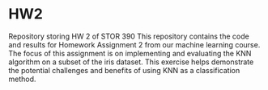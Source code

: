 # HW2
Repository storing HW 2 of STOR 390
This repository contains the code and results for Homework Assignment 2 from our machine learning course. The focus of this assignment is on implementing and evaluating the KNN algorithm on a subset of the iris dataset. This exercise helps demonstrate the potential challenges and benefits of using KNN as a classification method.
